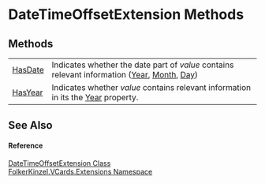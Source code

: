 # DateTimeOffsetExtension Methods




## Methods
<table>
<tr>
<td><a href="47674f5a-7c08-d541-f3a2-2f2c06757360.md">HasDate</a></td>
<td>Indicates whether the date part of <em>value</em> contains relevant information (<a href="https://learn.microsoft.com/dotnet/api/system.datetimeoffset.year" target="_blank" rel="noopener noreferrer">Year</a>, <a href="https://learn.microsoft.com/dotnet/api/system.datetimeoffset.month" target="_blank" rel="noopener noreferrer">Month</a>, <a href="https://learn.microsoft.com/dotnet/api/system.datetimeoffset.day" target="_blank" rel="noopener noreferrer">Day</a>)</td></tr>
<tr>
<td><a href="6a174a4e-66db-d134-2c1d-eef1e68afc50.md">HasYear</a></td>
<td>Indicates whether <em>value</em> contains relevant information in its the <a href="https://learn.microsoft.com/dotnet/api/system.datetimeoffset.year" target="_blank" rel="noopener noreferrer">Year</a> property.</td></tr>
</table>

## See Also


#### Reference
<a href="62a6cdaf-c2d1-bd9c-24ed-bcf09724705e.md">DateTimeOffsetExtension Class</a>  
<a href="ea6bb853-85f2-e58b-0429-68b3fa762c9a.md">FolkerKinzel.VCards.Extensions Namespace</a>  
